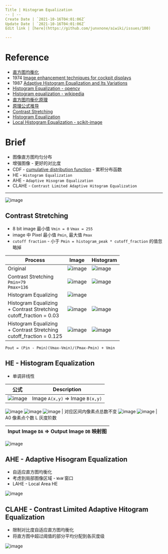 ```yaml
---
Title | Histogram Equalization
-- | --
Create Date | `2021-10-16T04:01:06Z`
Update Date | `2021-10-16T04:01:06Z`
Edit link | [here](https://github.com/junxnone/aiwiki/issues/100)

---
```

# Reference
- [直方图均衡化](https://zhuanlan.zhihu.com/p/44918476)
- 1974 [Image enhancement techniques for cockpit displays](https://apps.dtic.mil/dtic/tr/fulltext/u2/a014928.pdf)
- 1987 [Adaptive Histogram Equalization and Its Variations]()
- [Histogram Equalization - opencv](https://docs.opencv.org/3.4/d4/d1b/tutorial_histogram_equalization.html)
- [Histogram equalization - wikipedia](https://en.wikipedia.org/wiki/Histogram_equalization)
- [直方图均衡化原理](https://www.cnblogs.com/tianyalu/p/5687782.html)
- [原理公式推导](https://blog.csdn.net/qq_15971883/article/details/88699218)
- [Contrast Stretching](http://homepages.inf.ed.ac.uk/rbf/HIPR2/stretch.htm)
- [Histogram Equalization](http://homepages.inf.ed.ac.uk/rbf/HIPR2/histeq.htm)
- [Local Histogram Equalization - scikit-image](https://scikit-image.org/docs/dev/auto_examples/color_exposure/plot_local_equalize.html)

# Brief
- 图像直方图均匀分布
- 增强图像 - 更好的对比度
- CDF -  [cumulative distribution function](https://en.wikipedia.org/wiki/Cumulative_distribution_function)  - 累积分布函数
 - HE - `Histogram Equalization`
 - AHE - `Adaptive Hisogram Equalization`
 - CLAHE - `Contrast Limited Adaptive Hitogram Equalization`

----

![image](https://user-images.githubusercontent.com/2216970/100454643-4b670f00-30f8-11eb-816f-8a9a73591ea7.png)



## Contrast Stretching
- 8 bit image 最小值 `Vmin = 0` `Vmax = 255`
- image 中 Pixel 最小值 `Pmin`, 最大值 `Pmax`
- `cutoff fraction` - 小于 `Pmin = histogram_peak * cutoff_fraction` 的值忽略掉

Process | Image | Histogram
-- | -- | --
Original | ![image](https://user-images.githubusercontent.com/2216970/100560157-ea099080-32ef-11eb-813c-035784099874.png) | ![image](https://user-images.githubusercontent.com/2216970/100560160-ed048100-32ef-11eb-96a4-e105d761badb.png)
Contrast Stretching<br>`Pmin=79`<br>`Pmax=136`|  ![image](https://user-images.githubusercontent.com/2216970/100560198-11f8f400-32f0-11eb-8ca3-a9ae79c41b39.png) | ![image](https://user-images.githubusercontent.com/2216970/100560206-19b89880-32f0-11eb-951b-f0d1b2351d52.png)
Histogram Equalizing | ![image](https://user-images.githubusercontent.com/2216970/100560729-b465a700-32f1-11eb-8250-7a3fe4e3dac5.png)
Histogram Equalizing<br>+ Contrast Stretching <br>cutoff_fraction = 0.03| ![image](https://user-images.githubusercontent.com/2216970/100560733-ba5b8800-32f1-11eb-84b4-2b1eb0275232.png) | ![image](https://user-images.githubusercontent.com/2216970/100560737-bdef0f00-32f1-11eb-9de2-bab9a367ae34.png)
Histogram Equalizing<br>+ Contrast Stretching <br>cutoff_fraction = 0.125| ![image](https://user-images.githubusercontent.com/2216970/100560751-ca736780-32f1-11eb-88b7-8d8a7ad4c9b0.png)| ![image](https://user-images.githubusercontent.com/2216970/100560755-d0694880-32f1-11eb-814d-dd12d438964d.png)



`Pout = (Pin - Pmin)(Vmax-Vmin)/(Pmax-Pmin) + Vmin`

## HE - Histogram Equalization
- 单调非线性

公式 | Description
-- | --
![image](https://user-images.githubusercontent.com/2216970/100561547-2ccd6780-32f4-11eb-87b1-c2024f5f8b9e.png) | Image `A(x,y)` => Image `B(x,y)`
![image](https://user-images.githubusercontent.com/2216970/100561602-4d95bd00-32f4-11eb-873d-b68f6f3c5e44.png)
![image](https://user-images.githubusercontent.com/2216970/100562305-3d7edd00-32f6-11eb-9857-92d72e5725f2.png)
![image](https://user-images.githubusercontent.com/2216970/100562281-2809b300-32f6-11eb-9a1b-d44a3a913bdc.png) | 对应区间内像素点总数不变
![image](https://user-images.githubusercontent.com/2216970/100562323-512a4380-32f6-11eb-8c24-b52d29a980bf.png)
![image](https://user-images.githubusercontent.com/2216970/100562359-7919a700-32f6-11eb-930c-d04886e2adf0.png) | A0 像素点个数 L 灰度阶数


Input Image `DA` => Output Image `DB` 映射图 | 
-- |
![image](https://user-images.githubusercontent.com/2216970/100562033-65ba0c00-32f5-11eb-8774-88dfaf3e6a7e.png)



## AHE - Adaptive Hisogram Equalization
- 自适应直方图均衡化
- 考虑到局部图像区域 - `WxW` 窗口
- LAHE - Local Area HE

![image](https://user-images.githubusercontent.com/2216970/100970111-3f070a00-356f-11eb-9384-a5183b07278a.png)

## CLAHE - Contrast Limited Adaptive Hitogram Equalization
- 限制对比度自适应直方图均衡化
- 将直方图中超过阈值的部分平均分配到各灰度级

![image](https://user-images.githubusercontent.com/2216970/100969603-4843a700-356e-11eb-961d-40725328c002.png)


